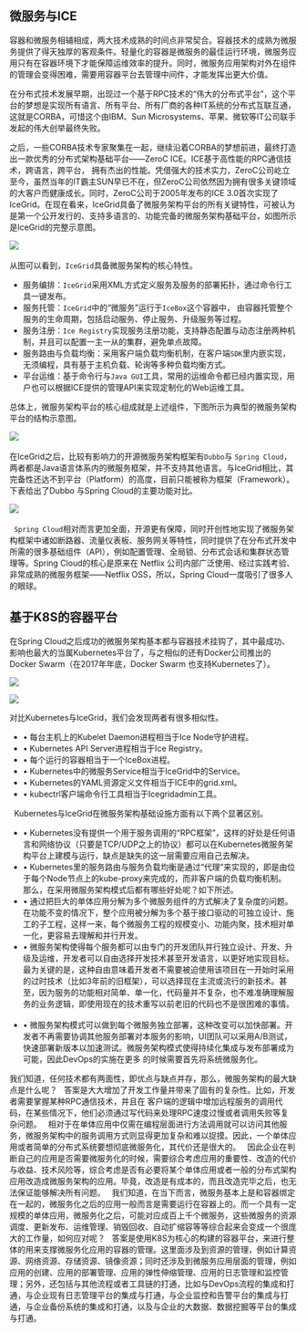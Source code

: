 ## 微服务与ICE

容器和微服务相辅相成，两大技术成熟的时间点非常契合。容器技术的成熟为微服务提供了得天独厚的客观条件。轻量化的容器是微服务的最佳运行环境，微服务应用只有在容器环境下才能保障运维效率的提升。同时，微服务应用架构对外在组件的管理会变得困难，需要用容器平台去管理中间件，才能发挥出更大价值。

在分布式技术发展早期，出现过一个基于RPC技术的“伟大的分布式平台”，这个平台的梦想是实现所有语言、所有平台、所有厂商的各种IT系统的分布式互联互通，这就是CORBA，可惜这个由IBM、Sun Microsystems、苹果、微软等IT公司联手发起的伟大创举最终失败。

之后，一些CORBA技术专家聚集在一起，继续沿着CORBA的梦想前进，最终打造出一款优秀的分布式架构基础平台——ZeroC ICE。ICE基于高性能的RPC通信技术，跨语言，跨平台， 拥有杰出的性能。凭借强大的技术实力，ZeroC公司屹立至今，虽然当年的IT霸主SUN早已不在，但ZeroC公司依然因为拥有很多关键领域的大客户而健康成长。同时，ZeroC公司于2005年发布的ICE 3.0首次实现了IceGrid。在现在看来，IceGrid具备了微服务架构平台的所有关键特性，可被认为是第一个公开发行的、支持多语言的、功能完备的微服务架构基础平台，如图所示是IceGrid的完整示意图。

![](.seviceMesh_images\9117083b.png)
 

从图可以看到，`IceGrid`具备微服务架构的核心特性。

+ 服务编排：`IceGrid`采用XML方式定义服务及服务的部署拓扑，通过命令行工具一键发布。
+ 服务托管：`IceGrid`中的“微服务”运行于`IceBox`这个容器中， 由容器托管整个服务的生命周期，包括启动服务、停止服务、升级服务等过程。
+ 服务注册：`Ice Registry`实现服务注册功能，支持静态配置与动态注册两种机制，并且可以配置一主一从的集群，避免单点故障。
+ 服务路由与负载均衡：采用客户端负载均衡机制，在客户端`SDK`里内嵌实现，无须编程，具有基于主机负载、轮询等多种负载均衡方式。
+ 平台运维：基于命令行与`Java GUI`工具，常用的运维命令都已经内置实现，用户也可以根据ICE提供的管理API来实现定制化的Web运维工具。
 

总体上，微服务架构平台的核心组成就是上述组件，下图所示为典型的微服务架构平台的结构示意图。
 

![](.seviceMesh_images\3821c492.png)
 

在IceGrid之后，比较有影响力的开源微服务架构框架有`Dubbo`与 `Spring Cloud`，两者都是Java语言体系内的微服务框架，并不支持其他语言。与IceGrid相比，其完备性还达不到平台（Platform）的高度，目前只能被称为框架（Framework）。下表给出了Dubbo 与Spring Cloud的主要功能对比。

![](.seviceMesh_images\ba27323e.png) 

 
`Spring Cloud`相对而言更加全面，开源更有保障，同时开创性地实现了微服务架构框架中诸如断路器、流量仪表板、服务网关等特性，同时提供了在分布式开发中所需的很多基础组件（API），例如配置管理、全局锁、分布式会话和集群状态管理等。Spring Cloud的核心是原来在 Netflix 公司内部广泛使用、经过实践考验、非常成熟的微服务框架——Netflix OSS，所以，Spring Cloud一度吸引了很多人的眼球。
 
## 基于K8S的容器平台

在Spring Cloud之后成功的微服务架构基本都与容器技术挂钩了，其中最成功、影响也最大的当属Kubernetes平台了，与之相似的还有Docker公司推出的Docker Swarm（在2017年年底，Docker Swarm 也支持Kubernetes了）。

![](.seviceMesh_images\540cc74f.png)

![](.seviceMesh_images\18d2910e.png)


对比Kubernetes与IceGrid，我们会发现两者有很多相似性。

+ • 每台主机上的Kubelet Daemon进程相当于Ice Node守护进程。
+ • Kubernetes API Server进程相当于Ice Registry。
+ • 每个运行的容器相当于一个IceBox进程。
+ • Kubernetes中的微服务Service相当于IceGrid中的Service。
+ • Kubernetes的YAML资源定义文件相当于ICE中的grid.xml。
+ • kubectrl客户端命令行工具相当于Icegridadmin工具。

 
Kubernetes与IceGrid在微服务架构基础设施方面有以下两个显著区别。
+ • Kubernetes没有提供一个用于服务调用的“RPC框架”，这样的好处是任何语言和网络协议（只要是TCP/UDP之上的协议）都可以在Kubernetes微服务架构平台上建模与运行，缺点是缺失的这一层需要应用自己去解决。
+ • Kubernetes里的服务路由与服务负载均衡是通过“代理”来实现的，即是由位于每个Node节点上的kube-proxy来完成的，而非客户端的负载均衡机制。
 
那么，在采用微服务架构模式后都有哪些好处呢？如下所述。
+ • 通过把巨大的单体应用分解为多个微服务组件的方式解决了复杂度的问题。在功能不变的情况下，整个应用被分解为多个基于接口驱动的可独立设计、施工的子工程，这样一来，每个微服务工程的规模变小、功能内聚，技术相对单一化，更容易去理解和并行开发。
 
+ • 微服务架构使得每个服务都可以由专门的开发团队并行独立设计、开发、升级及运维，开发者可以自由选择开发技术甚至开发语言，以更好地实现目标。最为关键的是，这种自由意味着开发者不需要被迫使用该项目在一开始时采用的过时技术（比如3年前的旧框架），可以选择现在主流或流行的新技术。甚至，因为服务的功能相对简单、单一化，代码量并不复杂，也不难准确理解服务的业务逻辑，即使用现在的技术重写以前老旧的代码也不是很困难的事情。
 
+ • 微服务架构模式可以做到每个微服务独立部署，这种改变可以加快部署。开发者不再需要协调其他服务部署对本服务的影响，UI团队可以采用A/B测试，快速部署新版本以加速测试。微服务架构模式使得持续化集成与发布部署成为可能，因此DevOps的实施在更多 的时候需要首先将系统微服务化。
 

我们知道，任何技术都有两面性，即优点与缺点并存，那么，微服务架构的最大缺点是什么呢？
 
答案是大大增加了开发工作量并带来了固有的复杂性。比如，开发者需要掌握某种RPC通信技术，并且在
客户端的逻辑中增加远程服务的调用代码，在某些情况下，他们必须通过写代码来处理RPC速度过慢或者调用失败等复杂问题。
 
相对于在单体应用中仅需在编程层面进行方法调用就可以访问其他服务，微服务架构中的服务调用方式则显得更加复杂和难以捉摸。因此，一个单体应用或者简单的分布式系统要想彻底微服务化，其代价还是很大的。
 
因此企业在判断自己的应用是否需要微服务化的时候，需要综合考虑应用的重要性、改造的代价与收益、技术风险等，综合考虑是否有必要将某个单体应用或者一般的分布式架构应用改造成微服务架构的应用。毕竟，改造是有成本的，而且改造完毕之后，也无法保证能够解决所有问题。
 
我们知道，在当下而言，微服务基本上是和容器绑定在一起的，微服务化之后的应用一般而言是需要运行在容器上的。而一个具有一定规模的单体应用，微服务化之后，可能对应成百上千个微服务，这些微服务的资源调度、更新发布、运维管理、销毁回收、自动扩缩容等等综合起来会变成一个很庞大的工作量，如何应对呢？
 
答案是使用K8S为核心的构建的容器平台，来进行整体的用来支撑微服务化应用的容器的管理。这里面涉及到资源的管理，例如计算资源、网络资源、存储资源、镜像资源；同时还涉及到微服务应用层面的管理，例如应用的创建、应用的部署管理、应用的弹性伸缩管理、应用的日志管理和监控管理；另外，还包括与其他流程或者工具链的打通，比如与DevOps流程的集成和打通，与企业现有日志管理平台的集成与打通，与企业监控和告警平台的集成与打通，与企业备份系统的集成和打通，以及与企业的大数据、数据挖掘等平台的集成与打通。
